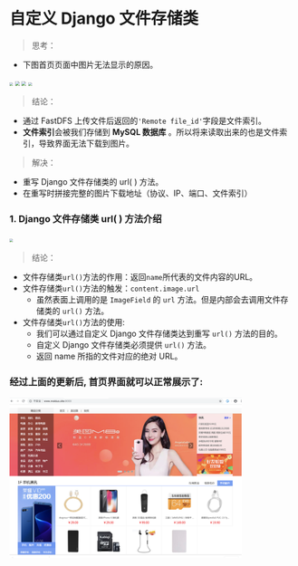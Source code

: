 # 自定义 Django 文件存储类

> 思考：
* 下图首页页面中图片无法显示的原因。

<img src="/goods/images/43首页广告渲染结果（无图片）.png" style="zoom:35%">

<img src="/goods/images/44首页广告页面源码.png" style="zoom:50%">

<img src="/goods/images/45首页广告渲染源码.png" style="zoom:50%">

<img src="/goods/images/42广告内容.png" style="zoom:40%">

> 结论：
* 通过 FastDFS 上传文件后返回的`'Remote file_id'`字段是文件索引。
* **文件索引**会被我们存储到 **MySQL 数据库** 。所以将来读取出来的也是文件索引，导致界面无法下载到图片。

> 解决：
* 重写 Django 文件存储类的 url( ) 方法。
* 在重写时拼接完整的图片下载地址（协议、IP、端口、文件索引）

### 1. Django 文件存储类 url( ) 方法介绍

<img src="/goods/images/46文件存储类url()方法.png" style="zoom:40%">

> 结论：
* 文件存储类`url()`方法的作用：返回`name`所代表的文件内容的URL。
* 文件存储类`url()`方法的触发：`content.image.url`
    * 虽然表面上调用的是 `ImageField` 的 `url` 方法。但是内部会去调用文件存储类的 `url()` 方法。
* 文件存储类`url()`方法的使用:
    * 我们可以通过自定义 Django 文件存储类达到重写 `url()` 方法的目的。
    * 自定义 Django 文件存储类必须提供 `url()` 方法。
    * 返回 name 所指的文件对应的绝对 URL。



### 经过上面的更新后, 首页界面就可以正常展示了: 

<img src="../images/QQ002.png" style="zoom:40%">
